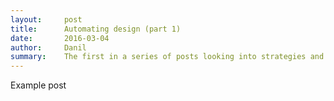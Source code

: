 ```yaml
---
layout:     post
title:      Automating design (part 1)
date:       2016-03-04
author:     Danil
summary:    The first in a series of posts looking into strategies and theoretical ramifications of using computational strategies to automate and augment parts of the traditional design process.
---
```


Example post